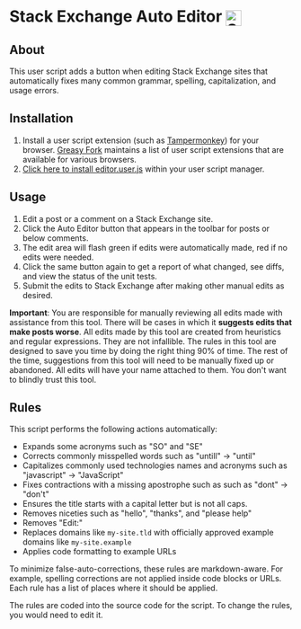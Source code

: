 # Stack Exchange Auto Editor <img alt="Stack Exchange Auto Editor Logo" src="https://i.imgur.com/79qYzkQ.png" style="width:1em;height:1em;vertical-align:sub">

## About

This user script adds a button when editing Stack Exchange sites that automatically fixes many common grammar, spelling, capitalization, and usage errors.

## Installation

1. Install a user script extension (such as [Tampermonkey](https://www.tampermonkey.net/)) for your browser. [Greasy Fork](https://greasyfork.org/en) maintains a list of user script extensions that are available for various browsers.
2. [Click here to install editor.user.js](https://github.com/stephenostermiller/Stack-Exchange-Auto-Editor/raw/master/editor.user.js) within your user script manager.

## Usage

1. Edit a post or a comment on a Stack Exchange site.
1. Click the Auto Editor button that appears in the toolbar for posts or below comments.
1. The edit area will flash green if edits were automatically made, red if no edits were needed.
1. Click the same button again to get a report of what changed, see diffs, and view the status of the unit tests.
1. Submit the edits to Stack Exchange after making other manual edits as desired.

**Important**: You are responsible for manually reviewing all edits made with assistance from this tool. There will be cases in which it **suggests edits that make posts worse**. All edits made by this tool are created from heuristics and regular expressions. They are not infallible. The rules in this tool are designed to save you time by doing the right thing 90% of time. The rest of the time, suggestions from this tool will need to be manually fixed up or abandoned. All edits will have your name attached to them. You don't want to blindly trust this tool.

## Rules

This script performs the following actions automatically:

 - Expands some acronyms such as "SO" and "SE"
 - Corrects commonly misspelled words such as "untill" → "until"
 - Capitalizes commonly used technologies names and acronyms such as "javascript" → "JavaScript"
 - Fixes contractions with a missing apostrophe such as  such as "dont" → "don't"
 - Ensures the title starts with a capital letter but is not all caps.
 - Removes niceties such as "hello", "thanks", and "please help"
 - Removes "Edit:"
 - Replaces domains like `my-site.tld` with officially approved example domains like `my-site.example`
 - Applies code formatting to example URLs

To minimize false-auto-corrections, these rules are markdown-aware. For example, spelling corrections are not applied inside code blocks or URLs. Each rule has a list of places where it should be applied.

The rules are coded into the source code for the script. To change the rules, you would need to edit it.
